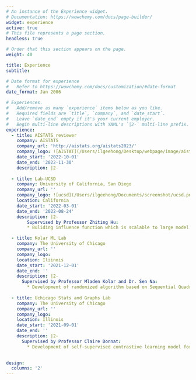 ```yaml
---
# An instance of the Experience widget.
# Documentation: https://wowchemy.com/docs/page-builder/
widget: experience
active: true
# This file represents a page section.
headless: true

# Order that this section appears on the page.
weight: 40

title: Experience
subtitle:

# Date format for experience
#   Refer to https://wowchemy.com/docs/customization/#date-format
date_format: Jan 2006

# Experiences.
#   Add/remove as many `experience` items below as you like.
#   Required fields are `title`, `company`, and `date_start`.
#   Leave `date_end` empty if it's your current employer.
#   Begin multi-line descriptions with YAML's `|2-` multi-line prefix.
experience:
  - title: AISTATS reviewer
    company: AISTATS
    company_url: 'http://aistats.org/aistats2023/'
    company_logo: ![AISTAT](/Users/ilgeehong/Desktop/webpage/image/aistats.jpeg)
    date_start: '2022-10-01'
    date_end: '2022-11-30'
    description: |2-
  
  - title: Lab-UCSD
    company: University of California, San Diego
    company_url: ''
    company_logo: ![ucsd](/Users/ilgeehong/Documents/screenshot/ucsd.png)
    location: California
    date_start: '2022-03-01'
    date_end: '2022-08-24'
    description: |2-
        Supervised by Professor Zhiting Hu:
        * Buliding influence function which is scalable to large model.

  - title: Kolar ML Lab
    company: The University of Chicago
    company_url: ''
    company_logo: 
    location: Iliinois
    date_start: '2021-12-01'
    date_end: ''
    description: |2-
      Supervised by Professor Mladen Kolar and Dr. Sen Na:
        * Development of randomized algorithm based on Sequential Quadratic Programming (SQP) for solving large scale nonlinear problems with equality constraints.
    
  - title: Uchicago Stats and Graphs Lab
    company: The University of Chicago
    company_url: ''
    company_logo: 
    location: Illinois
    date_start: '2021-09-01'
    date_end: ''
    description: |2-
      Supervised by Professor Claire Donnat:
        * Development of self-supervised contrastive learning model for graph structured data.
    

design:
  columns: '2'
---
```

